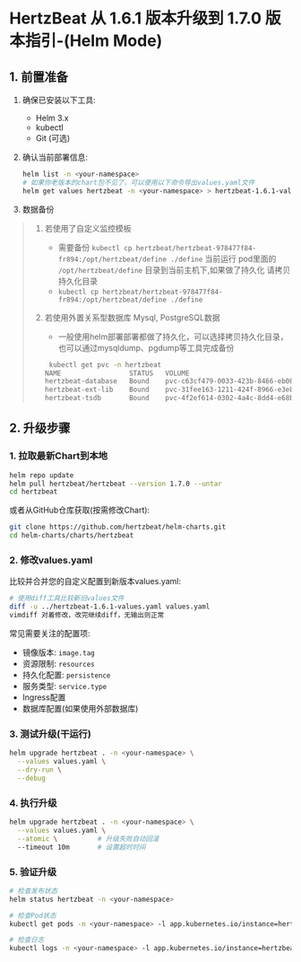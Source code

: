 # HertzBeat 从 1.6.1 版本升级到 1.7.0 版本指引-(Helm Mode)

## 1. 前置准备

1. 确保已安装以下工具:

   - Helm 3.x
   - kubectl
   - Git (可选)

2. 确认当前部署信息:

   ```bash
   helm list -n <your-namespace>
   # 如果你老版本的chart包不见了，可以使用以下命令导出values.yaml文件
   helm get values hertzbeat -n <your-namespace> > hertzbeat-1.6.1-values.yaml
   ```

3. 数据备份

> 1. 若使用了自定义监控模板
>
>    - 需要备份 `kubectl cp hertzbeat/hertzbeat-978477f84-fr894:/opt/hertzbeat/define ./define` 当前运行 pod里面的 `/opt/hertzbeat/define` 目录到当前主机下,如果做了持久化 请拷贝持久化目录
>    - `kubectl cp hertzbeat/hertzbeat-978477f84-fr894:/opt/hertzbeat/define ./define`
>
> 2. 若使用外置关系型数据库 Mysql, PostgreSQL数据
>
>    - 一般使用helm部署部署都做了持久化，可以选择拷贝持久化目录，也可以通过mysqldump、pgdump等工具完成备份
>
>    ```bash
>     kubectl get pvc -n hertzbeat
>    NAME                 STATUS   VOLUME                                     CAPACITY   ACCESS MODES   STORAGECLASS   AGE
>    hertzbeat-database   Bound    pvc-c63cf479-0033-423b-8466-eb00aa181657   4Gi        RWO            standard       68d
>    hertzbeat-ext-lib    Bound    pvc-31fee163-1211-424f-8966-e3e805c23ff5   1Gi        RWX            standard       68d
>    hertzbeat-tsdb       Bound    pvc-4f2ef614-0302-4a4c-8dd4-e68b34e9061c   4Gi        RWO            standard       68d
>    ```

## 2. 升级步骤

### 1. 拉取最新Chart到本地

```bash
helm repo update
helm pull hertzbeat/hertzbeat --version 1.7.0 --untar
cd hertzbeat
```

或者从GitHub仓库获取(按需修改Chart):

```bash
git clone https://github.com/hertzbeat/helm-charts.git
cd helm-charts/charts/hertzbeat
```

### 2. 修改values.yaml

比较并合并您的自定义配置到新版本values.yaml:

```bash
# 使用diff工具比较新旧values文件
diff -u ../hertzbeat-1.6.1-values.yaml values.yaml
vimdiff 对着修改，改完继续diff，无输出则正常
```

常见需要关注的配置项:

- 镜像版本: `image.tag`
- 资源限制: `resources`
- 持久化配置: `persistence`
- 服务类型: `service.type`
- Ingress配置
- 数据库配置(如果使用外部数据库)

### 3. 测试升级(干运行)

```bash
helm upgrade hertzbeat . -n <your-namespace> \
  --values values.yaml \
  --dry-run \
  --debug
```

### 4. 执行升级

```bash
helm upgrade hertzbeat . -n <your-namespace> \
  --values values.yaml \
  --atomic \          # 升级失败自动回滚
  --timeout 10m       # 设置超时时间
```

### 5. 验证升级

```bash
# 检查发布状态
helm status hertzbeat -n <your-namespace>

# 检查Pod状态
kubectl get pods -n <your-namespace> -l app.kubernetes.io/instance=hertzbeat

# 检查日志
kubectl logs -n <your-namespace> -l app.kubernetes.io/instance=hertzbeat --tail=100
```
